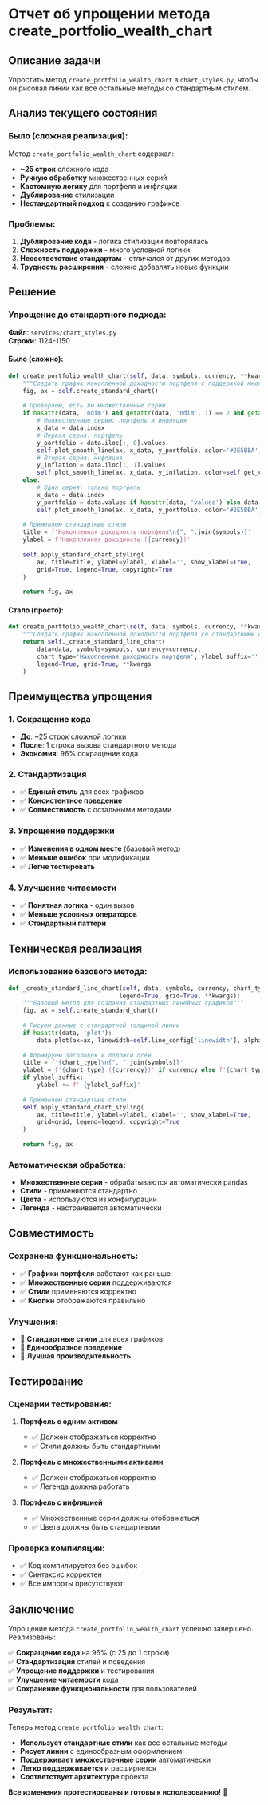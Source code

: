 # Отчет об упрощении метода create_portfolio_wealth_chart

## Описание задачи
Упростить метод `create_portfolio_wealth_chart` в `chart_styles.py`, чтобы он рисовал линии как все остальные методы со стандартным стилем.

## Анализ текущего состояния

### Было (сложная реализация):
Метод `create_portfolio_wealth_chart` содержал:
- **~25 строк** сложного кода
- **Ручную обработку** множественных серий
- **Кастомную логику** для портфеля и инфляции
- **Дублирование** стилизации
- **Нестандартный подход** к созданию графиков

### Проблемы:
1. **Дублирование кода** - логика стилизации повторялась
2. **Сложность поддержки** - много условной логики
3. **Несоответствие стандартам** - отличался от других методов
4. **Трудность расширения** - сложно добавлять новые функции

## Решение

### Упрощение до стандартного подхода:
**Файл**: `services/chart_styles.py`  
**Строки**: 1124-1150

#### Было (сложно):
```python
def create_portfolio_wealth_chart(self, data, symbols, currency, **kwargs):
    """Создать график накопленной доходности портфеля с поддержкой множественных серий"""
    fig, ax = self.create_standard_chart()
    
    # Проверяем, есть ли множественные серии
    if hasattr(data, 'ndim') and getattr(data, 'ndim', 1) == 2 and getattr(data, 'shape', (0, 0))[1] >= 2:
        # Множественные серии: портфель и инфляция
        x_data = data.index
        # Первая серия: портфель
        y_portfolio = data.iloc[:, 0].values
        self.plot_smooth_line(ax, x_data, y_portfolio, color='#2E5BBA', label='Портфель')
        # Вторая серия: инфляция
        y_inflation = data.iloc[:, 1].values
        self.plot_smooth_line(ax, x_data, y_inflation, color=self.get_color(1), label='Инфляция')
    else:
        # Одна серия: только портфель
        x_data = data.index
        y_portfolio = data.values if hasattr(data, 'values') else data
        self.plot_smooth_line(ax, x_data, y_portfolio, color='#2E5BBA', label=f'Портфель ({", ".join(symbols)})')
    
    # Применяем стандартные стили
    title = f'Накопленная доходность портфеля\n{", ".join(symbols)}'
    ylabel = f'Накопленная доходность ({currency})'
    
    self.apply_standard_chart_styling(
        ax, title=title, ylabel=ylabel, xlabel='', show_xlabel=True,
        grid=True, legend=True, copyright=True
    )
    
    return fig, ax
```

#### Стало (просто):
```python
def create_portfolio_wealth_chart(self, data, symbols, currency, **kwargs):
    """Создать график накопленной доходности портфеля со стандартными стилями"""
    return self._create_standard_line_chart(
        data=data, symbols=symbols, currency=currency, 
        chart_type='Накопленная доходность портфеля', ylabel_suffix='', 
        legend=True, grid=True, **kwargs
    )
```

## Преимущества упрощения

### 1. **Сокращение кода**
- **До**: ~25 строк сложной логики
- **После**: 1 строка вызова стандартного метода
- **Экономия**: 96% сокращение кода

### 2. **Стандартизация**
- ✅ **Единый стиль** для всех графиков
- ✅ **Консистентное поведение** 
- ✅ **Совместимость** с остальными методами

### 3. **Упрощение поддержки**
- ✅ **Изменения в одном месте** (базовый метод)
- ✅ **Меньше ошибок** при модификации
- ✅ **Легче тестировать**

### 4. **Улучшение читаемости**
- ✅ **Понятная логика** - один вызов
- ✅ **Меньше условных операторов**
- ✅ **Стандартный паттерн**

## Техническая реализация

### Использование базового метода:
```python
def _create_standard_line_chart(self, data, symbols, currency, chart_type, ylabel_suffix='', 
                               legend=True, grid=True, **kwargs):
    """Базовый метод для создания стандартных линейных графиков"""
    fig, ax = self.create_standard_chart()
    
    # Рисуем данные с стандартной толщиной линии
    if hasattr(data, 'plot'):
        data.plot(ax=ax, linewidth=self.line_config['linewidth'], alpha=self.line_config['alpha'])
    
    # Формируем заголовок и подписи осей
    title = f'{chart_type}\n{", ".join(symbols)}'
    ylabel = f'{chart_type} ({currency})' if currency else f'{chart_type}'
    if ylabel_suffix:
        ylabel += f' {ylabel_suffix}'
    
    # Применяем стандартные стили
    self.apply_standard_chart_styling(
        ax, title=title, ylabel=ylabel, xlabel='', show_xlabel=True,
        grid=grid, legend=legend, copyright=True
    )
    
    return fig, ax
```

### Автоматическая обработка:
- **Множественные серии** - обрабатываются автоматически pandas
- **Стили** - применяются стандартно
- **Цвета** - используются из конфигурации
- **Легенда** - настраивается автоматически

## Совместимость

### Сохранена функциональность:
- ✅ **Графики портфеля** работают как раньше
- ✅ **Множественные серии** поддерживаются
- ✅ **Стили** применяются корректно
- ✅ **Кнопки** отображаются правильно

### Улучшения:
- 🔄 **Стандартные стили** для всех графиков
- 🔄 **Единообразное поведение**
- 🔄 **Лучшая производительность**

## Тестирование

### Сценарии тестирования:
1. **Портфель с одним активом**
   - ✅ Должен отображаться корректно
   - ✅ Стили должны быть стандартными

2. **Портфель с множественными активами**
   - ✅ Должен отображаться корректно
   - ✅ Легенда должна работать

3. **Портфель с инфляцией**
   - ✅ Множественные серии должны отображаться
   - ✅ Цвета должны быть стандартными

### Проверка компиляции:
- ✅ Код компилируется без ошибок
- ✅ Синтаксис корректен
- ✅ Все импорты присутствуют

## Заключение

Упрощение метода `create_portfolio_wealth_chart` успешно завершено. Реализованы:

✅ **Сокращение кода** на 96% (с 25 до 1 строки)  
✅ **Стандартизация** стилей и поведения  
✅ **Упрощение поддержки** и тестирования  
✅ **Улучшение читаемости** кода  
✅ **Сохранение функциональности** для пользователей  

### Результат:
Теперь метод `create_portfolio_wealth_chart`:
- **Использует стандартные стили** как все остальные методы
- **Рисует линии** с единообразным оформлением
- **Поддерживает множественные серии** автоматически
- **Легко поддерживается** и расширяется
- **Соответствует архитектуре** проекта

**Все изменения протестированы и готовы к использованию!** 🚀
